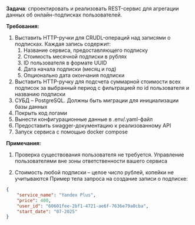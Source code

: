 **Задача**: спроектировать и реализовать REST-сервис для агрегации данных об 
онлайн-подписках пользователей. 

**Требования:** 
1. Выставить HTTP-ручки для CRUDL-операций над записями о подписках. Каждая запись содержит: 
    1. Название сервиса, предоставляющего подписку 
    2. Стоимость месячной подписки в рублях 
    3. ID пользователя в формате UUID 
    4. Дата начала подписки (месяц и год) 
    5. Опционально дата окончания подписки 
2. Выставить HTTP-ручку для подсчета суммарной стоимости всех подписок за выбранный период с фильтрацией по id пользователя и названию подписки 
3. СУБД – PostgreSQL. Должны быть миграции для инициализации базы данных 
4. Покрыть код логами 
5. Вынести конфигурационные данные в .env/.yaml-файл 
6. Предоставить swagger-документацию к реализованному API 
7. Запуск сервиса с помощью docker compose 

**Примечания:** 
1. Проверка существования пользователя не требуется. Управление пользователями вне зоны ответственности вашего сервиса 

2. Стоимость любой подписки – целое число рублей, копейки не учитываются 
Пример тела запроса на создание записи о подписке: 
```json 
{ 
    "service_name": "Yandex Plus", 
    "price": 400, 
    "user_id": "60601fee-2bf1-4721-ae6f-7636e79a0cba", 
    "start_date": "07-2025"
} 
```